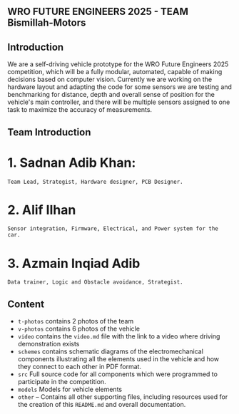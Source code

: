 ## WRO FUTURE ENGINEERS 2025 - TEAM Bismillah-Motors




## Introduction

We are a self-driving vehicle prototype for the WRO Future Engineers 2025 competition, which will be a fully modular, automated, capable of making decisions based on computer vision. Currently we are working on the hardware layout and adapting the code for some sensors we are testing and benchmarking for distance, depth and overall sense of position for the vehicle's main controller, and there will be multiple sensors assigned to one task to maximize the accuracy of measurements.

## Team Introduction
#   1. Sadnan Adib Khan: 
    Team Lead, Strategist, Hardware designer, PCB Designer.
#   2. Alif Ilhan
    Sensor integration, Firmware, Electrical, and Power system for the car.
#   3. Azmain Inqiad Adib
    Data trainer, Logic and Obstacle avoidance, Strategist.

## Content

* `t-photos` contains 2 photos of the team
* `v-photos` contains 6 photos of the vehicle
* `video` contains the `video.md` file with the link to a video where driving demonstration exists
* `schemes` contains schematic diagrams of the electromechanical components illustrating all the elements used in the vehicle and how they connect to each other in PDF format.
* `src` Full source code for all components which were programmed to participate in the competition.
* `models` Models for vehicle elements
* `other` – Contains all other supporting files, including resources used for the creation of this `README.md` and overall documentation.



